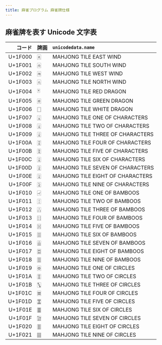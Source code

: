 ```yaml
---
title: 麻雀プログラム 麻雀牌仕様
---
```


## 麻雀牌を表す Unicode 文字表

| コード | 牌画 | `unicodedata.name` |
|-------:|------|:-------------------|
| U+1F000 | 🀀 | MAHJONG TILE EAST WIND |
| U+1F001 | 🀁 | MAHJONG TILE SOUTH WIND |
| U+1F002 | 🀂 | MAHJONG TILE WEST WIND |
| U+1F003 | 🀃 | MAHJONG TILE NORTH WIND |
| U+1F004 | 🀄 | MAHJONG TILE RED DRAGON |
| U+1F005 | 🀅 | MAHJONG TILE GREEN DRAGON |
| U+1F006 | 🀆 | MAHJONG TILE WHITE DRAGON |
| U+1F007 | 🀇 | MAHJONG TILE ONE OF CHARACTERS |
| U+1F008 | 🀈 | MAHJONG TILE TWO OF CHARACTERS |
| U+1F009 | 🀉 | MAHJONG TILE THREE OF CHARACTERS |
| U+1F00A | 🀊 | MAHJONG TILE FOUR OF CHARACTERS |
| U+1F00B | 🀋 | MAHJONG TILE FIVE OF CHARACTERS |
| U+1F00C | 🀌 | MAHJONG TILE SIX OF CHARACTERS |
| U+1F00D | 🀍 | MAHJONG TILE SEVEN OF CHARACTERS |
| U+1F00E | 🀎 | MAHJONG TILE EIGHT OF CHARACTERS |
| U+1F00F | 🀏 | MAHJONG TILE NINE OF CHARACTERS |
| U+1F010 | 🀐 | MAHJONG TILE ONE OF BAMBOOS |
| U+1F011 | 🀑 | MAHJONG TILE TWO OF BAMBOOS |
| U+1F012 | 🀒 | MAHJONG TILE THREE OF BAMBOOS |
| U+1F013 | 🀓 | MAHJONG TILE FOUR OF BAMBOOS |
| U+1F014 | 🀔 | MAHJONG TILE FIVE OF BAMBOOS |
| U+1F015 | 🀕 | MAHJONG TILE SIX OF BAMBOOS |
| U+1F016 | 🀖 | MAHJONG TILE SEVEN OF BAMBOOS |
| U+1F017 | 🀗 | MAHJONG TILE EIGHT OF BAMBOOS |
| U+1F018 | 🀘 | MAHJONG TILE NINE OF BAMBOOS |
| U+1F019 | 🀙 | MAHJONG TILE ONE OF CIRCLES |
| U+1F01A | 🀚 | MAHJONG TILE TWO OF CIRCLES |
| U+1F01B | 🀛 | MAHJONG TILE THREE OF CIRCLES |
| U+1F01C | 🀜 | MAHJONG TILE FOUR OF CIRCLES |
| U+1F01D | 🀝 | MAHJONG TILE FIVE OF CIRCLES |
| U+1F01E | 🀞 | MAHJONG TILE SIX OF CIRCLES |
| U+1F01F | 🀟 | MAHJONG TILE SEVEN OF CIRCLES |
| U+1F020 | 🀠 | MAHJONG TILE EIGHT OF CIRCLES |
| U+1F021 | 🀡 | MAHJONG TILE NINE OF CIRCLES |
